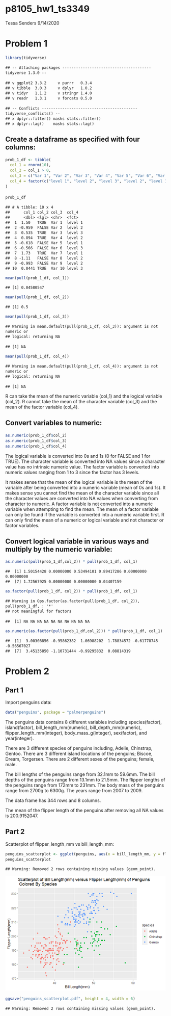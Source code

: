 p8105\_hw1\_ts3349
================
Tessa Senders
9/14/2020

# Problem 1

``` r
library(tidyverse)
```

    ## -- Attaching packages --------------------------------------- tidyverse 1.3.0 --

    ## v ggplot2 3.3.2     v purrr   0.3.4
    ## v tibble  3.0.3     v dplyr   1.0.2
    ## v tidyr   1.1.2     v stringr 1.4.0
    ## v readr   1.3.1     v forcats 0.5.0

    ## -- Conflicts ------------------------------------------ tidyverse_conflicts() --
    ## x dplyr::filter() masks stats::filter()
    ## x dplyr::lag()    masks stats::lag()

## Create a dataframe as specified with four columns:

``` r
prob_1_df <- tibble(
  col_1 = rnorm(10),
  col_2 = col_1 > 0,
  col_3 = c("Var 1", "Var 2", "Var 3", "Var 4", "Var 5", "Var 6", "Var 7", "Var 8", "Var 9", "Var 10"),
  col_4 = factor(c("level 1", "level 2", "level 3", "level 2", "level 1", "level 3", "level 1", "level 2", "level 2", "level 3"))
)

prob_1_df
```

    ## # A tibble: 10 x 4
    ##      col_1 col_2 col_3  col_4  
    ##      <dbl> <lgl> <chr>  <fct>  
    ##  1  1.50   TRUE  Var 1  level 1
    ##  2 -0.959  FALSE Var 2  level 2
    ##  3  0.535  TRUE  Var 3  level 3
    ##  4  0.894  TRUE  Var 4  level 2
    ##  5 -0.618  FALSE Var 5  level 1
    ##  6 -0.566  FALSE Var 6  level 3
    ##  7  1.73   TRUE  Var 7  level 1
    ##  8 -1.11   FALSE Var 8  level 2
    ##  9 -0.993  FALSE Var 9  level 2
    ## 10  0.0441 TRUE  Var 10 level 3

``` r
mean(pull(prob_1_df, col_1))
```

    ## [1] 0.04580547

``` r
mean(pull(prob_1_df, col_2))
```

    ## [1] 0.5

``` r
mean(pull(prob_1_df, col_3))
```

    ## Warning in mean.default(pull(prob_1_df, col_3)): argument is not numeric or
    ## logical: returning NA

    ## [1] NA

``` r
mean(pull(prob_1_df, col_4))
```

    ## Warning in mean.default(pull(prob_1_df, col_4)): argument is not numeric or
    ## logical: returning NA

    ## [1] NA

R can take the mean of the numeric variable (col\_1) and the logical
variable (col\_2). R cannot take the mean of the character variable
(col\_3) and the mean of the factor variable (col\_4).

## Convert variables to numeric:

``` r
as.numeric(prob_1_df$col_2)
as.numeric(prob_1_df$col_3)
as.numeric(prob_1_df$col_4)
```

The logical variable is converted into 0s and 1s (0 for FALSE and 1 for
TRUE). The character variable is converted into NA values since a
character value has no intrinsic numeric value. The factor variable is
converted into numeric values ranging from 1 to 3 since the factor has 3
levels.

It makes sense that the mean of the logical variable is the mean of the
variable after being converted into a numeric variable (mean of 0s and
1s). It makes sense you cannot find the mean of the character variable
since all the character values are converted into NA values when
converting from character to numeric. A factor variable is not converted
into a numeric variable when attempting to find the mean. The mean of a
factor variable can only be found if the variable is converted into a
numeric variable first. R can only find the mean of a numeric or logical
variable and not character or factor variables.

## Convert logical variable in various ways and multiply by the numeric variable:

``` r
as.numeric(pull(prob_1_df,col_2)) * pull(prob_1_df, col_1)
```

    ##  [1] 1.50154428 0.00000000 0.53494101 0.89417286 0.00000000 0.00000000
    ##  [7] 1.72567925 0.00000000 0.00000000 0.04407159

``` r
as.factor(pull(prob_1_df, col_2)) * pull(prob_1_df, col_1)
```

    ## Warning in Ops.factor(as.factor(pull(prob_1_df, col_2)), pull(prob_1_df, : '*'
    ## not meaningful for factors

    ##  [1] NA NA NA NA NA NA NA NA NA NA

``` r
as.numeric(as.factor(pull(prob_1_df,col_2))) * pull(prob_1_df, col_1)
```

    ##  [1]  3.00308856 -0.95862382  1.06988202  1.78834572 -0.61778745 -0.56567027
    ##  [7]  3.45135850 -1.10731444 -0.99295832  0.08814319

# Problem 2

## Part 1

Import penguins data:

``` r
data("penguins", package = "palmerpenguins")
```

The penguins data contains 8 different variables including
species(factor), island(factor), bill\_length\_mm(numeric),
bill\_depth\_mm(numeric), flipper\_length\_mm(integer),
body\_mass\_g(integer), sex(factor), and year(integer).

There are 3 different species of penguins including, Adelie, Chinstrap,
Gentoo. There are 3 different island locations of the penguins; Biscoe,
Dream, Torgersen. There are 2 different sexes of the penguins; female,
male.

The bill lengths of the penguins range from 32.1mm to 59.6mm. The bill
depths of the penguins range from 13.1mm to 21.5mm. The flipper lengths
of the penguins range from 172mm to 231mm. The body mass of the penguins
range from 2700g to 6300g. The years range from 2007 to 2009.

The data frame has 344 rows and 8 columns.

The mean of the flipper length of the penguins after removing all NA
values is 200.9152047.

## Part 2

Scatterplot of flipper\_length\_mm vs bill\_length\_mm:

``` r
penguins_scatterplot <- ggplot(penguins, aes(x = bill_length_mm, y = flipper_length_mm, color = species)) + geom_point() + ggtitle("Scatterplot of Bill Length(mm) versus Flipper Length(mm) of Penguins \n Colored By Species") + xlab("Bill Length(mm)") + ylab("Flipper Length(mm)")
penguins_scatterplot
```

    ## Warning: Removed 2 rows containing missing values (geom_point).

![](p8105_hw1_ts3349_files/figure-gfm/problem%202%20part%202-1.png)<!-- -->

``` r
ggsave("penguins_scatterplot.pdf", height = 4, width = 6)
```

    ## Warning: Removed 2 rows containing missing values (geom_point).
